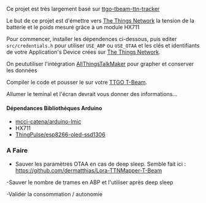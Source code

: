 Ce projet est très largement basé sur [ttgo-tbeam-ttn-tracker](https://github.com/kizniche/ttgo-tbeam-ttn-tracker)

Le but de ce projet est d'émettre vers [The Things Network](http://thethingsnetwork.org/) la tension de la batterie et le poids mesuré grâce à un module HX711

Pour commencer, installer les dépendences ci-dessous, puis  editer ```src/credentials.h``` pour utiliser ```USE_ABP``` ou ```USE_OTAA``` et les clés et identifiants de votre Application's Device 
crées sur [The Things Network](https://www.thethingsnetwork.org/). 

On peututiliser l'intégration [AllThingsTalkMaker](https://maker.allthingstalk.com) pour grapher et conserver les données

Compiler le code  et pousser le sur votre [TTGO T-Beam](https://wiki.fablab-lannion.org/index.php?title=WemosTTGO).

Allumer le teminal et l'écran devrait vous donner des informations...

#### Dépendances Bibliothèques Arduino

 - [mcci-catena/arduino-lmic](https://github.com/mcci-catena/arduino-lmic)
 - HX711
 - [ThingPulse/esp8266-oled-ssd1306](https://github.com/ThingPulse/esp8266-oled-ssd1306)

### A Faire

 - Sauver les paramètres OTAA en cas de deep sleep. Semble  fait ici : https://github.com/dermatthias/Lora-TTNMapper-T-Beam

 -Sauver le nombre de trames en ABP et l'utiliser après deep sleep

 -Valider la consommation / autonomie
